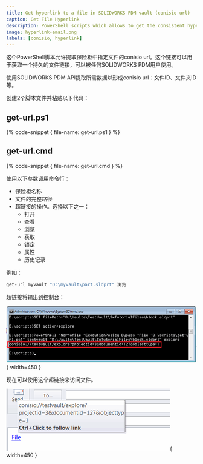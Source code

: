 ```yaml
---
title: Get hyperlink to a file in SOLIDWORKS PDM vault (conisio url)
caption: Get File Hyperlink
description: PowerShell scripts which allows to get the consistent hyperlink (conisio url) to a specified file using PDM Professional API
image: hyperlink-email.png
labels: [conisio, hyperlink]
---
```


这个PowerShell脚本允许提取保险柜中指定文件的conisio url。这个链接可以用于获取一个持久的文件链接，可以被任何SOLIDWORKS PDM用户使用。

使用SOLIDWORKS PDM API提取所需数据以形成conisio url：文件ID、文件夹ID等。

创建2个脚本文件并粘贴以下代码：

## get-url.ps1
{% code-snippet { file-name: get-url.ps1 } %}

## get-url.cmd
{% code-snippet { file-name: get-url.cmd } %}

使用以下参数调用命令行：

* 保险柜名称
* 文件的完整路径
* 超链接的操作。选择以下之一：
    * 打开
    * 查看
    * 浏览
    * 获取
    * 锁定
    * 属性
    * 历史记录

例如：

~~~ cmd
get-url myvault "D:\myvault\part.sldprt" 浏览
~~~

超链接将输出到控制台：

![Conisio url输出到控制台窗口](conisio-url.png){ width=450 }

现在可以使用这个超链接来访问文件。

![Conisio url插入到电子邮件中的链接](hyperlink-email.png){ width=450 }